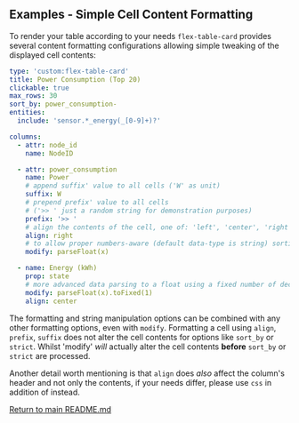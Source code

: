 ## Examples - Simple Cell Content Formatting

To render your table according to your needs `flex-table-card` provides
several content formatting configurations allowing simple tweaking of the
displayed cell contents:

``` yaml
type: 'custom:flex-table-card'
title: Power Consumption (Top 20)
clickable: true
max_rows: 30
sort_by: power_consumption-
entities:
  include: 'sensor.*_energy(_[0-9]+)?'

columns:
  - attr: node_id
    name: NodeID

  - attr: power_consumption
    name: Power
    # append suffix' value to all cells ('W' as unit)
    suffix: W
    # prepend prefix' value to all cells 
    # ('>> ' just a random string for demonstration purposes)
    prefix: '>> '
    # align the contents of the cell, one of: 'left', 'center', 'right'
    align: right
    # to allow proper numbers-aware (default data-type is string) sorting use:
    modify: parseFloat(x)

  - name: Energy (kWh)
    prop: state
    # more advanced data parsing to a float using a fixed number of decimals
    modify: parseFloat(x).toFixed(1)
    align: center

```

The formatting and string manipulation options can be combined with any other
formatting options, even with `modify`.  Formatting a cell using `align`,
`prefix`, `suffix` does not alter the cell contents for options like `sort_by`
or `strict`.  Whilst 'modify' *will* actually alter the cell contents
**before** `sort_by` or `strict` are processed.

Another detail worth mentioning is that `align` does *also* affect the column's
header and not only the contents, if your needs differ, please use `css` in 
addition of instead.

[Return to main README.md](../README.md)
